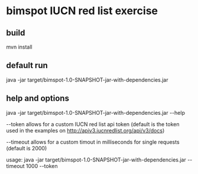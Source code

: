 # bimspot IUCN red list exercise

## build 

mvn install

## default run 

java -jar target/bimspot-1.0-SNAPSHOT-jar-with-dependencies.jar

## help and options

java -jar target/bimspot-1.0-SNAPSHOT-jar-with-dependencies.jar --help

--token allows for a custom IUCN red list api token (default is the token used in the examples on http://apiv3.iucnredlist.org/api/v3/docs)

--timeout allows for a custom timout in milliseconds for single requests (default is 2000)

usage: java -jar target/bimspot-1.0-SNAPSHOT-jar-with-dependencies.jar --timeout 1000 --token <mytoken>
